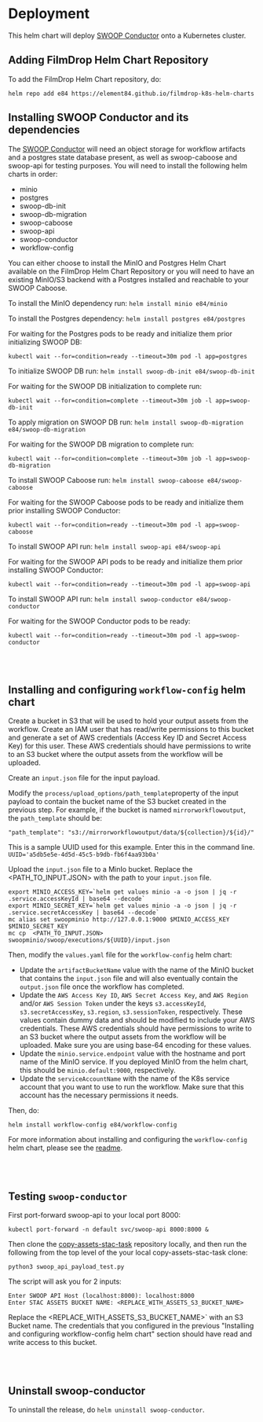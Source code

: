 # Deployment

This helm chart will deploy [SWOOP Conductor](https://github.com/Element84/swoop-go) onto a Kubernetes cluster.

## Adding FilmDrop Helm Chart Repository
To add the FilmDrop Helm Chart repository, do:

`helm repo add e84 https://element84.github.io/filmdrop-k8s-helm-charts`


## Installing SWOOP Conductor and its dependencies
The [SWOOP Conductor](https://github.com/Element84/swoop-go) will need an object storage for workflow artifacts and a postgres state database present, as well as swoop-caboose and swoop-api for testing purposes. You will need to install the following helm charts in order:
* minio
* postgres
* swoop-db-init
* swoop-db-migration
* swoop-caboose
* swoop-api
* swoop-conductor
* workflow-config

You can either choose to install the MinIO and Postgres Helm Chart available on the FilmDrop Helm Chart Repository or you will need to have an existing MinIO/S3 backend with a Postgres installed and reachable to your SWOOP Caboose.

To install the MinIO dependency run:
`helm install minio e84/minio`

To install the Postgres dependency:
`helm install postgres e84/postgres`

For waiting for the Postgres pods to be ready and initialize them prior initializing SWOOP DB:
```
kubectl wait --for=condition=ready --timeout=30m pod -l app=postgres
```

To initialize SWOOP DB run:
`helm install swoop-db-init e84/swoop-db-init`

For waiting for the SWOOP DB initialization to complete run:
```
kubectl wait --for=condition=complete --timeout=30m job -l app=swoop-db-init
```

To apply migration on SWOOP DB run:
`helm install swoop-db-migration e84/swoop-db-migration`

For waiting for the SWOOP DB migration to complete run:
```
kubectl wait --for=condition=complete --timeout=30m job -l app=swoop-db-migration
```

To install SWOOP Caboose run:
`helm install swoop-caboose e84/swoop-caboose`

For waiting for the SWOOP Caboose pods to be ready and initialize them prior installing SWOOP Conductor:
```
kubectl wait --for=condition=ready --timeout=30m pod -l app=swoop-caboose
```

To install SWOOP API run:
`helm install swoop-api e84/swoop-api`

For waiting for the SWOOP API pods to be ready and initialize them prior installing SWOOP Conductor:
```
kubectl wait --for=condition=ready --timeout=30m pod -l app=swoop-api
```

To install SWOOP API run:
`helm install swoop-conductor e84/swoop-conductor`

For waiting for the SWOOP Conductor pods to be ready:
```
kubectl wait --for=condition=ready --timeout=30m pod -l app=swoop-conductor
```
<br></br>

## Installing and configuring `workflow-config` helm chart

Create a bucket in S3 that will be used to hold your output assets from the workflow. Create an IAM user that has read/write permissions to this bucket and generate a set of AWS credentials (Access Key ID and Secret Access Key) for this user. These AWS credentials should have permissions to write to an S3 bucket where the output assets from the workflow will be uploaded.

Create an `input.json` file for the input payload.

Modify the `process/upload_options/path_template`property of the input payload to contain the bucket name of the S3 bucket created in the previous step. For example, if the bucket is named `mirrorworkflowoutput`, the `path_template` should be:

`"path_template": "s3://mirrorworkflowoutput/data/${collection}/${id}/"`

This is a sample UUID used for this example. Enter this in the command line.
`UUID='a5db5e5e-4d5d-45c5-b9db-fb6f4aa93b0a'`

Upload the `input.json` file to a MinIo bucket. Replace the <PATH_TO_INPUT.JSON> with the path to your `input.json` file.

```
export MINIO_ACCESS_KEY=`helm get values minio -a -o json | jq -r .service.accessKeyId | base64 --decode`
export MINIO_SECRET_KEY=`helm get values minio -a -o json | jq -r .service.secretAccessKey | base64 --decode`
mc alias set swoopminio http://127.0.0.1:9000 $MINIO_ACCESS_KEY $MINIO_SECRET_KEY
mc cp  <PATH_TO_INPUT.JSON> swoopminio/swoop/executions/${UUID}/input.json
```

Then, modify the `values.yaml` file for the `workflow-config` helm chart:

- Update the `artifactBucketName` value with the name of the MinIO bucket that contains the `input.json` file and will also eventually contain the `output.json` file once the workflow has completed.
- Update the `AWS Access Key ID`, `AWS Secret Access Key`, and `AWS Region` and/or `AWS Session Token` under the keys `s3.accessKeyId`, `s3.secretAccessKey`, `s3.region`, `s3.sessionToken`, respectively. These values contain dummy data and should be modified to include your AWS credentials. These AWS credentials should have permissions to write to an S3 bucket where the output assets from the workflow will be uploaded. Make sure you are using base-64 encoding for these values.
- Update the `minio.service.endpoint` value with the hostname and port name of the MinIO service. If you deployed MinIO from the helm chart, this should be `minio.default:9000`, respectively.
- Update the `serviceAccountName` with the name of the K8s service account that you want to use to run the workflow. Make sure that this account has the necessary permissions it needs.

Then, do:

`helm install workflow-config e84/workflow-config`

For more information about installing and configuring the `workflow-config` helm chart, please see the [readme](../workflow-config/README.md).

<br></br>

## Testing `swoop-conductor`
First port-forward swoop-api to your local port 8000:
```
kubectl port-forward -n default svc/swoop-api 8000:8000 &
```

Then clone the [copy-assets-stac-task](https://github.com/Element84/copy-assets-stac-task) repository locally, and then run the following from the top level of the your local copy-assets-stac-task clone:
```
python3 swoop_api_payload_test.py
```

The script will ask you for 2 inputs:
```
Enter SWOOP API Host (localhost:8000): localhost:8000
Enter STAC ASSETS BUCKET NAME: <REPLACE_WITH_ASSETS_S3_BUCKET_NAME>
```

Replace the <REPLACE_WITH_ASSETS_S3_BUCKET_NAME>` with an S3 Bucket name. The credentials that you configured in the previous "Installing and configuring workflow-config helm chart" section should have read and write access to this bucket.

<br></br>
## Uninstall swoop-conductor

To uninstall the release, do `helm uninstall swoop-conductor`.
